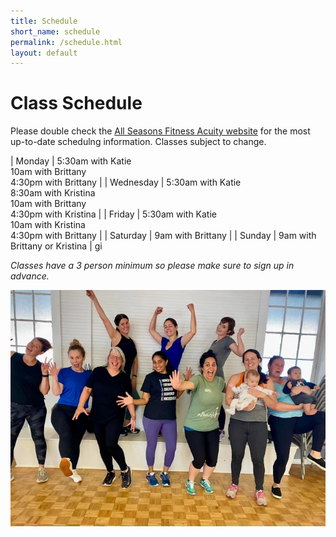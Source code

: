 ```yaml
---
title: Schedule
short_name: schedule
permalink: /schedule.html
layout: default
---
```


# Class Schedule

Please double check the <a href="https://allseasonsfitness.as.me" target="_blank" rel="noopener noreferrer">All Seasons Fitness Acuity website</a> for the most up-to-date schedulng information. Classes subject to change. 

| Monday | 5:30am with Katie <br/> 10am with Brittany <br/> 4:30pm with Brittany |
| Wednesday | 5:30am with Katie <br/> 8:30am with Kristina <br/> 10am with Brittany <br/> 4:30pm with Kristina |
| Friday | 5:30am with Katie <br/> 10am with Kristina <br/> 4:30pm with Brittany |
| Saturday | 9am with Brittany |
| Sunday | 9am with Brittany or Kristina |
gi
<p style="font-style: italic;">Classes have a 3 person minimum so please make sure to sign up in advance.</p>

<img class="img-responsive asf-img" src="assets/images/group4.png">